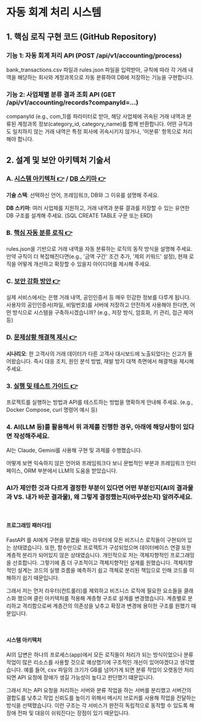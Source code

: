 # 자동 회계 처리 시스템

## 1. 핵심 로직 구현 코드 (GitHub Repository)

### 기능 1: 자동 회계 처리 API (POST /api/v1/accounting/process)

bank_transactions.csv 파일과 rules.json 파일을 입력받아, 규칙에 따라 각 거래 내역을 해당하는 회사와 계정과목으로 자동 분류하여 DB에 저장하는 기능을 구현합니다.

### 기능 2: 사업체별 분류 결과 조회 API (GET /api/v1/accounting/records?companyId=...)

companyId (e.g., com_1)를 파라미터로 받아, 해당 사업체에 귀속된 거래 내역과 분류된 계정과목 정보(category_id, category_name)를 함께 반환합니다.
어떤 규칙과도 일치하지 않는 거래 내역은 특정 회사에 귀속시키지 않거나, '미분류' 항목으로 처리해야 합니다.

## 2. 설계 및 보안 아키텍처 기술서

### A. [시스템 아키텍처 👉](docs/Architecture.md) / [DB 스키마 👉](docs/DBSchema.md)

**기술 스택**: 선택하신 언어, 프레임워크, DB와 그 이유를 설명해 주세요.

**DB 스키마**: 여러 사업체를 지원하고, 거래 내역과 분류 결과를 저장할 수 있는 유연한 DB 구조를 설계해 주세요. (SQL CREATE TABLE 구문 또는 ERD)

### B. [핵심 자동 분류 로직 👉](docs/CategorizingLogic.md)

rules.json을 기반으로 거래 내역을 자동 분류하는 로직의 동작 방식을 설명해 주세요. 만약 규칙이 더 복잡해진다면(e.g., '금액 구간' 조건 추가, '제외 키워드' 설정), 현재 로직을 어떻게 개선하고
확장할 수 있을지 아이디어를 제시해 주세요.

### C. [보안 강화 방안 👉](docs/SecurityEnhancement.md)

실제 서비스에서는 은행 거래 내역, 공인인증서 등 매우 민감한 정보를 다루게 됩니다.
사용자의 공인인증서(파일, 비밀번호)를 서버에 저장하고 안전하게 사용해야 한다면,
어떤 방식으로 시스템을 구축하시겠습니까? (e.g., 저장 방식, 암호화, 키 관리, 접근 제어 등)

### D. [문제상황 해결책 제시 👉](docs/Scenario.md)

**시나리오**: 한 고객사의 거래 데이터가 다른 고객사 대시보드에 노출되었다는 신고가 들어왔습니다.
즉시 대응 조치, 원인 분석 방법, 재발 방지 대책 측면에서 해결책을 제시해주세요.

### 3. [실행 및 테스트 가이드 👉](docs/StartAndTest.md)

프로젝트를 실행하는 방법과 API를 테스트하는 방법을 명확하게 안내해 주세요. (e.g., Docker Compose, curl 명령어 예시 등)

### 4. AI(LLM 등)를 활용해서 위 과제를 진행한 경우, 아래에 해당사항이 있다면 작성해주세요.

AI는 Claude, Gemini를 사용해 구현 및 과제를 수행했습니다.

어떻게 보면 익숙하지 않은 언어와 프레임워크다 보니 문법적인 부분과 프레임워크 인터페이스, ORM 부분에서 LLM의 도움을
받았습니다.

### AI가 제안한 것과 다르게 결정한 부분이 있다면 어떤 부분인지(AI의 결과물과 VS. 내가 바꾼 결과물), 왜 그렇게 결정했는지(바꾸셨는지) 알려주세요.

<br/>

#### 프로그래밍 패러다임

FastAPI 를 AI에게 구현을 맡겼을 때는 라우터에 모든 비즈니스 로직들이 구현되어 있는 상태였습니다. 또한, 함수만으로 프로젝트가 구성되었으며 데이터베이스 연결 또한 계층적 분리가 되어있지 않은 상태였습니다.
개인적으로 저는 객체지향적인 프로그래밍을 선호합니다. 그렇기에 좀 더 구조적이고 객체지향적인 설계를 원했습니다. 객체지향적인 설계는 코드의 실행 흐름을 예측하기 쉽고
객체로 분리된 책임으로 인해 코드를 이해하기 쉽기 때문입니다.

그래서 저는 먼저 라우터(컨트롤러)를 제외하고 비즈니스 로직에 필요한 요소들을 클래스화 했으며 클린 아키텍처를 적용해 계층형 구조로 설계를 변경했습니다.
계층별로 분리하고 격리함으로써 계층간의 의존성을 낮추고 확장과 변경에 용이한 구조를 원했기 때문입니다.

<br/>

#### 시스템 아키텍처

AI의 답변은 하나의 프로세스(app)에서 모든 로직들이 처리가 되는 방식이었으나 분류 작업이 많은 리소스를 사용할 것으로 예상했기에 구조적인 개선이
있어야겠다고 생각했습니다. 예를 들어, csv 파일의 크기가 GB를 넘어가게 되면 분류 작업이 오랫동안 처리되면 API 요청에 장애가 생길 가능성이 높다고 판단했기 떄문입니다.

그래서 저는 API 요청을 처리하는 서버와 분류 작업을 하는 서버를 분리했고 서버간의 결합도를 낮추고 작업 신뢰도를 높이기 위해서 메시지 브로커를 사용해 작업을 전달하는
방식을 선택했습니다. 이런 구조는 각 서비스가 완전히 독립적으로 동작할 수 있도록 해 장애 전파 및 대응이 쉬워진다는 장점이 있기 때문입니다.


